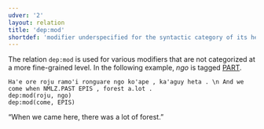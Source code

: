 ```yaml
---
udver: '2'
layout: relation
title: 'dep:mod'
shortdef: 'modifier underspecified for the syntactic category of its head'
---
```


The relation `dep:mod` is used for various modifiers that are not categorized at a more fine-grained level.
In the following example, _ngo_ is tagged [PART]().

~~~ sdparse
Ha'e ore roju ramo'i ronguare ngo ko'ape , ka'aguy heta . \n And we come when NMLZ.PAST EPIS , forest a.lot .
dep:mod(roju, ngo)
dep:mod(come, EPIS)
~~~

“When we came here, there was a lot of forest.”

<!-- Interlanguage links updated Út 9. května 2023, 20:04:11 CEST -->
